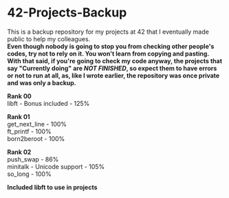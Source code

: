 # 42-Projects-Backup
This is a backup repository for my projects at 42 that I eventually made public to help my colleagues.  
**Even though nobody is going to stop you from checking other people's codes, try not to rely on it. You won't learn from copying and pasting.**  
**With that said, if you're going to check my code anyway, the projects that say "Currently doing" are *NOT FINISHED*, so expect them to have errors or not to run at all, as, like I wrote earlier, the repository was once private and was only a backup.**    

**Rank 00**  
libft - Bonus included - 125%  

**Rank 01**  
get_next_line - 100%  
ft_printf - 100%  
born2beroot - 100%

**Rank 02**  
push_swap - 86%   
minitalk - Unicode support - 105%  
so_long - 100%   

**Included libft to use in projects**  
